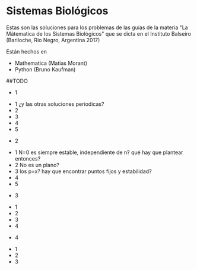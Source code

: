 # Sistemas Biológicos

Estas son las soluciones para los problemas de las guías de la materia "La Mátematica de los Sistemas Biológicos" que se dicta en el Instituto Balseiro (Bariloche, Rio Negro, Argentina 2017)

Están hechos en 

* Mathematica (Matias Morant)
* Python (Bruno Kaufman)

##TODO

* 1
 - 1 ¿y las otras soluciones periodicas?
 - 2
 - 3
 - 4
 - 5
* 2
 - 1 N=0 es siempre estable, independiente de n? qué hay que plantear entonces?
 - 2 No es un plano?
 - 3 los p=x? hay que encontrar puntos fijos y estabilidad?
 - 4
 - 5
* 3
 - 1
 - 2
 - 3
 - 4
* 4
 - 1
 - 2
 - 3
